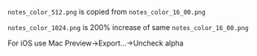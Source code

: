 `notes_color_512.png` is copied from `notes_color_16_00.png`

`notes_color_1024.png` is 200% increase of same  `notes_color_16_00.png`

For iOS use Mac Preview->Export...->Uncheck alpha
